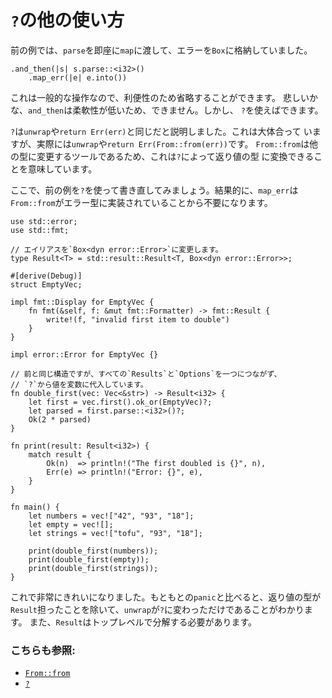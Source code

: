 # `?`の他の使い方

前の例では、`parse`を即座に`map`に渡して、エラーを`Box`に格納していました。

```rust,ignore
.and_then(|s| s.parse::<i32>()
    .map_err(|e| e.into())
```

これは一般的な操作なので、利便性のため省略することができます。
悲しいかな、`and_then`は柔軟性が低いため、できません。しかし、
`?`を使えばできます。

`?`は`unwrap`や`return Err(err)`と同じだと説明しました。これは大体合って
いますが、実際には`unwrap`や`return Err(From::from(err))`です。
`From::from`は他の型に変更するツールであるため、これは`?`によって返り値の型
に変換できることを意味しています。

ここで、前の例を`?`を使って書き直してみましょう。結果的に、`map_err`は
`From::from`がエラー型に実装されていることから不要になります。

```rust,editable
use std::error;
use std::fmt;

// エイリアスを`Box<dyn error::Error>`に変更します。
type Result<T> = std::result::Result<T, Box<dyn error::Error>>;

#[derive(Debug)]
struct EmptyVec;

impl fmt::Display for EmptyVec {
    fn fmt(&self, f: &mut fmt::Formatter) -> fmt::Result {
        write!(f, "invalid first item to double")
    }
}

impl error::Error for EmptyVec {}

// 前と同じ構造ですが、すべての`Results`と`Options`を一つにつながず、
// `?`から値を変数に代入しています。
fn double_first(vec: Vec<&str>) -> Result<i32> {
    let first = vec.first().ok_or(EmptyVec)?;
    let parsed = first.parse::<i32>()?;
    Ok(2 * parsed)
}

fn print(result: Result<i32>) {
    match result {
        Ok(n)  => println!("The first doubled is {}", n),
        Err(e) => println!("Error: {}", e),
    }
}

fn main() {
    let numbers = vec!["42", "93", "18"];
    let empty = vec![];
    let strings = vec!["tofu", "93", "18"];

    print(double_first(numbers));
    print(double_first(empty));
    print(double_first(strings));
}
```

これで非常にきれいになりました。もともとの`panic`と比べると、返り値の型が
`Result`担ったことを除いて、`unwrap`が`?`に変わっただけであることがわかります。
また、`Result`はトップレベルで分解する必要があります。

### こちらも参照:

- [`From::from`][from]
- [`?`][q_mark]

[from]: https://doc.rust-lang.org/std/convert/trait.From.html
[q_mark]: https://doc.rust-lang.org/reference/expressions/operator-expr.html#the-question-mark-operator
